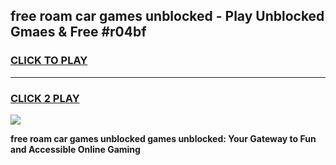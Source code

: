 
## free roam car games unblocked - Play Unblocked Gmaes & Free #r04bf
<h3>
<a href="https://premium.freeplayer.one?title=free_roam_car_games_unblocked&ref=01M">CLICK TO PLAY</a></h3>
<hr>

<h3>
<a href="https://premium.freeplayer.one?title=free_roam_car_games_unblocked&ref=01M">CLICK 2 PLAY</a>
  
</h3>

<a href="https://premium.freeplayer.one?title=free_roam_car_games_unblocked&ref=01M"><img src="https://clearcache.store/games.png"></a>


**free roam car games unblocked games unblocked: Your Gateway to Fun and Accessible Online Gaming**
